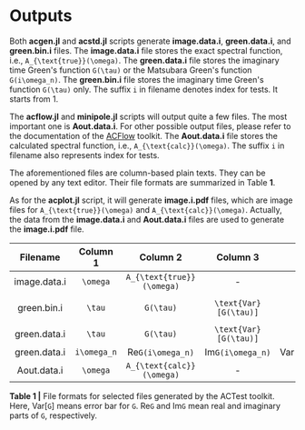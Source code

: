 # Outputs

Both **acgen.jl** and **acstd.jl** scripts generate **image.data.i**, **green.data.i**, and **green.bin.i** files. The **image.data.i** file stores the exact spectral function, i.e., ``A_{\text{true}}(\omega)``. The **green.data.i** file stores the imaginary time Green's function ``G(\tau)`` or the Matsubara Green's function ``G(i\omega_n)``. The **green.bin.i** file stores the imaginary time Green's function ``G(\tau)`` only. The suffix ``i`` in filename denotes index for tests. It starts from 1.

The **acflow.jl** and **minipole.jl** scripts will output quite a few files. The most important one is **Aout.data.i**. For other possible output files, please refer to the documentation of the [ACFlow](https://github.com/huangli712/ACFlow) toolkit. The **Aout.data.i** file stores the calculated spectral function, i.e., ``A_{\text{calc}}(\omega)``. The suffix ``i`` in filename also represents index for tests.

The aforementioned files are column-based plain texts. They can be opened by any text editor. Their file formats are summarized in Table **1**.

As for the **acplot.jl** script, it will generate **image.i.pdf** files, which are image files for ``A_{\text{true}}(\omega)`` and ``A_{\text{calc}}(\omega)``. Actually, the data from the **image.data.i** and **Aout.data.i** files are used to generate the **image.i.pdf** file.

| Filename | Column 1 | Column 2 | Column 3 | Column 4 | Column 5 | Number of lines |
| :------: | :------: | :------: | :------: | :------: | :------: | :-------------: |
| image.data.i | ``\omega`` | ``A_{\text{true}}(\omega)`` | - | - | -  | ``N_{\omega}`` |
| green.bin.i | ``\tau`` | ``G(\tau)`` | ``\text{Var}[G(\tau)]`` | - | - | ``(N_{\tau} + 3) \times N_{\text{bins}}`` |
| green.data.i | ``\tau`` | ``G(\tau)`` | ``\text{Var}[G(\tau)]`` | - | - | ``N_{\tau}`` |
| green.data.i | ``i\omega_n`` | Re``G(i\omega_n)`` | Im``G(i\omega_n)`` | Var[Re``G(i\omega_n)``] | Var[Im``G(i\omega_n)``] | ``N`` |
| Aout.data.i | ``\omega`` | ``A_{\text{calc}}(\omega)`` | - | - | - | ``N_{\omega}`` |

**Table 1 |** File formats for selected files generated by the ACTest toolkit. Here, Var[``G``] means error bar for ``G``. Re``G`` and Im``G`` mean real and imaginary parts of ``G``, respectively.

